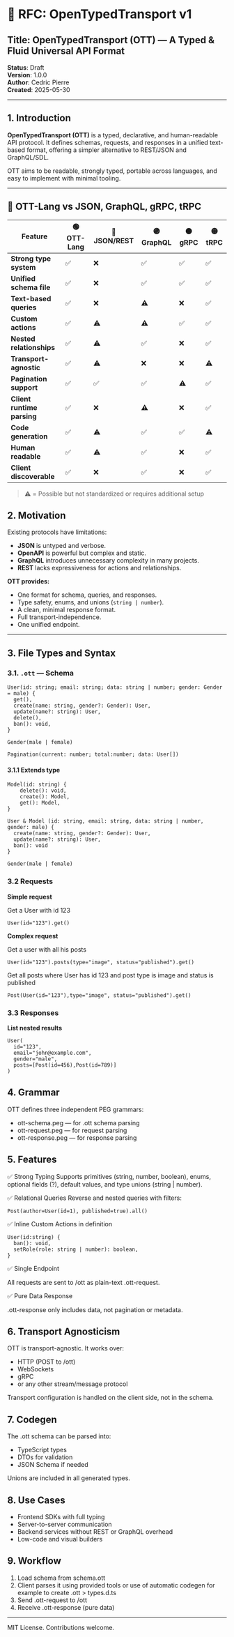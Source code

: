 # 📄 RFC: OpenTypedTransport v1

## Title: OpenTypedTransport (OTT) — A Typed & Fluid Universal API Format  
**Status**: Draft  
**Version**: 1.0.0  
**Author**: Cedric Pierre  
**Created**: 2025-05-30

---

## 1. Introduction

**OpenTypedTransport (OTT)** is a typed, declarative, and human-readable API protocol. It defines schemas, requests, and responses in a unified text-based format, offering a simpler alternative to REST/JSON and GraphQL/SDL.

OTT aims to be readable, strongly typed, portable across languages, and easy to implement with minimal tooling.

---

## 🔰 OTT-Lang vs JSON, GraphQL, gRPC, tRPC

| Feature                       | 🟢 OTT-Lang | 🔵 JSON/REST | 🟣 GraphQL | 🟠 gRPC | 🟡 tRPC |
|------------------------------|-------------|--------------|------------|---------|----------|
| **Strong type system**       | ✅           | ❌           | ✅          | ✅       | ✅        |
| **Unified schema file**      | ✅           | ❌           | ✅          | ✅       | ✅        |
| **Text-based queries**       | ✅           | ❌           | ⚠️          | ❌       | ✅        |
| **Custom actions**           | ✅           | ⚠️           | ⚠️          | ✅       | ✅        |
| **Nested relationships**     | ✅           | ⚠️           | ✅          | ❌       | ✅        |
| **Transport-agnostic**       | ✅           | ⚠️           | ❌          | ❌       | ⚠️        |
| **Pagination support**       | ✅           | ✅           | ✅          | ⚠️       | ✅        |
| **Client runtime parsing**   | ✅           | ❌           | ⚠️          | ❌       | ✅        |
| **Code generation**          | ✅           | ⚠️           | ✅          | ✅       | ⚠️        |
| **Human readable**           | ✅           | ⚠️           | ✅          | ❌       | ✅        |
| **Client discoverable**      | ✅           | ❌           | ✅          | ❌       | ✅        |

> ⚠️ = Possible but not standardized or requires additional setup

## 2. Motivation

Existing protocols have limitations:

- **JSON** is untyped and verbose.
- **OpenAPI** is powerful but complex and static.
- **GraphQL** introduces unnecessary complexity in many projects.
- **REST** lacks expressiveness for actions and relationships.

**OTT provides:**

- One format for schema, queries, and responses.
- Type safety, enums, and unions (`string | number`).
- A clean, minimal response format.
- Full transport-independence.
- One unified endpoint.

---

## 3. File Types and Syntax

### 3.1. `.ott` — Schema

```ott
User(id: string; email: string; data: string | number; gender: Gender = male) {
  get(),
  create(name: string, gender?: Gender): User,
  update(name?: string): User,
  delete(),
  ban(): void,
}

Gender(male | female)

Pagination(current: number; total:number; data: User[])
```

#### 3.1.1 Extends type

```ott
Model(id: string) {
    delete(): void,
    create(): Model,
    get(): Model,
}

User & Model (id: string, email: string, data: string | number, gender: male) {
  create(name: string, gender?: Gender): User,
  update(name?: string): User,
  ban(): void
}

Gender(male | female)
```

### 3.2 Requests

**Simple request**

Get a User with id 123

```ott
User(id="123").get()
```

**Complex request**

Get a user with all his posts

```ott
User(id="123").posts(type="image", status="published").get()
```

Get all posts where User has id 123 and post type is image and status is published

```ott
Post(User(id="123"),type="image", status="published").get()
```

### 3.3 Responses

**List nested results**

```ott
User(
  id="123",
  email="john@example.com",
  gender="male",
  posts=[Post(id=456),Post(id=789)]
)
```

## 4. Grammar

OTT defines three independent PEG grammars:

- ott-schema.peg — for .ott schema parsing
- ott-request.peg — for request parsing
- ott-response.peg — for response parsing

## 5. Features

✅ Strong Typing
Supports primitives (string, number, boolean), enums, optional fields (?), default values, and type unions (string | number).

✅ Relational Queries
Reverse and nested queries with filters:

```ott
Post(author=User(id=1), published=true).all()
```

✅ Inline Custom Actions in definition

```
User(id:string) {
  ban(): void,
  setRole(role: string | number): boolean,
}
```

✅ Single Endpoint

All requests are sent to /ott as plain-text .ott-request.

✅ Pure Data Response

.ott-response only includes data, not pagination or metadata.

## 6. Transport Agnosticism

OTT is transport-agnostic. It works over:
- HTTP (POST to /ott)
- WebSockets
- gRPC
- or any other stream/message protocol

Transport configuration is handled on the client side, not in the schema.

## 7. Codegen

The .ott schema can be parsed into:
- TypeScript types
- DTOs for validation
- JSON Schema if needed

Unions are included in all generated types.

## 8. Use Cases
- Frontend SDKs with full typing
- Server-to-server communication
- Backend services without REST or GraphQL overhead
- Low-code and visual builders

## 9. Workflow

1. Load schema from schema.ott
2. Client parses it using provided tools or use of automatic codegen for example to create .ott > types.d.ts
3. Send .ott-request to /ott
4. Receive .ott-response (pure data)

---

MIT License. Contributions welcome.
